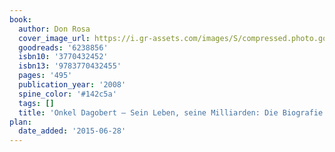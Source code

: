 ```yaml
---
book:
  author: Don Rosa
  cover_image_url: https://i.gr-assets.com/images/S/compressed.photo.goodreads.com/books/1341762482l/6238856._SX98_.jpg
  goodreads: '6238856'
  isbn10: '3770432452'
  isbn13: '9783770432455'
  pages: '495'
  publication_year: '2008'
  spine_color: '#142c5a'
  tags: []
  title: 'Onkel Dagobert – Sein Leben, seine Milliarden: Die Biografie von Don Rosa'
plan:
  date_added: '2015-06-28'
---
```

